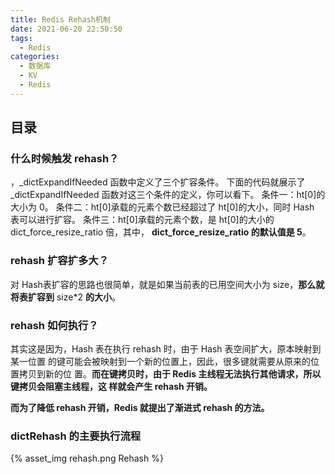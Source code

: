 ```yaml
---
title: Redis Rehash机制
date: 2021-06-20 22:50:50
tags:
  - Redis
categories: 
  - 数据库
  - KV  
  - Redis
---
```



<p></p>
<!-- more -->

## 目录
<!-- toc -->

### 什么时候触发 rehash？
，_dictExpandIfNeeded 函数中定义了三个扩容条件。
下面的代码就展示了 _dictExpandIfNeeded 函数对这三个条件的定义，你可以看下。
条件一：ht[0]的大小为 0。
条件二：ht[0]承载的元素个数已经超过了 ht[0]的大小，同时 Hash 表可以进行扩容。
条件三：ht[0]承载的元素个数，是 ht[0]的大小的 dict_force_resize_ratio 倍，其中，
**dict_force_resize_ratio 的默认值是 5**。

### rehash 扩容扩多大？
对 Hash表扩容的思路也很简单，就是如果当前表的已用空间大小为 size，**那么就将表扩容到** size*2 **的大小**。

### rehash 如何执行？
其实这是因为，Hash 表在执行 rehash 时，由于 Hash 表空间扩大，原本映射到某一位置
的键可能会被映射到一个新的位置上，因此，很多键就需要从原来的位置拷贝到新的位
置。**而在键拷贝时，由于 Redis 主线程无法执行其他请求，所以键拷贝会阻塞主线程，这
样就会产生 rehash 开销。**

**而为了降低 rehash 开销，Redis 就提出了渐进式 rehash 的方法。**


### dictRehash 的主要执行流程

{% asset_img rehash.png Rehash %} 